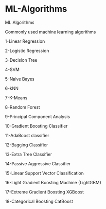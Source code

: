# ML-Algorithms
ML Algorithms

Commonly used machine learning algorithms

1-Linear Regression

2-Logistic Regression

3-Decision Tree

4-SVM

5-Naive Bayes

6-kNN

7-K-Means

8-Random Forest

9-Principal Component Analysis

10-Gradient Boosting Classifier

11-AdaBoost classifier

12-Bagging Classifier

13-Extra Tree Classifier

14-Passive Aggressive Classifier

15-Linear Support Vector Classification

16-Light Gradient Boosting Machine (LightGBM)

17-Extreme Gradient Boosting XGBoost

18-Categorical  Boosting CatBoost

